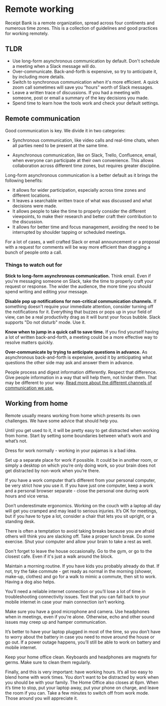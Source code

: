 # Remote working

Receipt Bank is a remote organization, spread across four continents and numerous time zones. This is a collection of guidelines and good practices for working remotely.

## TLDR

* Use long-form asynchronous communication by default. Don't schedule a meeting when a Slack message will do.
* Over-communicate. Back-and-forth is expensive, so try to anticipate it, by including more details.
* Switch to synchronous communication when it's more efficient. A quick zoom call sometimes will save you “hours” worth of Slack messages.
* Leave a written trace of discussions. If you had a meeting with someone, post or email a summary of the key decisions you made.
* Spend time to learn how the tools work and check your default settings.

## Remote communication

Good communication is key. We divide it in two categories:

* Synchronous communication, like video calls and real-time chats, when all parties need to be present at the same time.

* Asynchronous communication, like on Slack, Trello, Confluence, email, when everyone can participate at their own convenience. This allows collaboration across different time zones, but requires greater discipline.

Long-form asynchronous communication is a better default as it brings the following benefits:

* It allows for wider participation, especially across time zones and different locations.
* It leaves a searchable written trace of what was discussed and what decisions were made.
* It allows people to take the time to properly consider the different viewpoints, to make their research and better craft their contribution to the discussion.
* It allows for better time and focus management, avoiding the need to be interrupted by shoulder tapping or scheduled meetings.

For a lot of cases, a well crafted Slack or email announcement or a proposal with a request for comments will be way more efficient than dragging a bunch of people onto a call.

### Things to watch out for

**Stick to long-form asynchronous communication.** Think email. Even if you're messaging someone on Slack, take the time to properly craft your request or response. The wider the audience, the more time you should spend writing and editing your message.

**Disable pop up notifications for non-critical communication channels.** If something doesn't require your immediate attention, consider turning off the notifications for it. Everything that buzzes or pops up in your field of view, can be a real productivity drag as it will burst your focus bubble. Slack supports "Do not disturb" mode. Use it.

**Know when to jump in a quick call to save time.** If you find yourself having a lot of written back-and-forth, a meeting could be a more effective way to resolve matters quickly.

**Over-communicate by trying to anticipate questions in advance.** As asynchronous back-and-forth is expensive, avoid it by anticipating what questions the other side may ask and answer them in advance.

People process and digest information differently. Respect that difference. Give people information in a way that will help them, not hinder them. That may be different to your way. [Read more about the different channels of communication we use.](channels.md)


## Working from home

Remote usually means working from home which presents its own challenges. We have some advice that should help you.

Until you get used to it, it will be pretty easy to get distracted when working from home. Start by setting some boundaries between what’s work and what’s not.

Dress for work normally - working in your pajamas is a bad idea.

Set up a separate place for work if possible. It could be in another room, or simply a desktop on which you’re only doing work, so your brain does not get distracted by non-work when you’re there.

If you have a work computer that’s different from your personal computer, be very strict how you use it. If you have just one computer, keep a work and a personal browser separate - close the personal one during work hours and vice versa.

Don’t underestimate ergonomics. Working on the couch with a laptop all day will get you cramped and may lead to serious injuries. It’s OK for meetings, but if you have to type a lot, consider a chair that lets you sit upright, or a standing desk.

There is often a temptation to avoid taking breaks because you are afraid others will think you are slacking off. Take a proper lunch break. Do some exercise. Shut your computer and allow your brain to take a rest as well.

Don't forget to leave the house occasionally. Go to the gym, or go to the closest cafe. Even if it's just a walk around the block.

Maintain a morning routine. If you have kids you probably already do that. If not, try the fake commute - get ready as normal in the morning (shower, make-up, clothes) and go for a walk to mimic a commute, then sit to work. Having a dog also helps.

You’ll need a reliable internet connection or you’ll lose a lot of time in troubleshooting connectivity issues. Test that you can fall back to your mobile internet in case your main connection isn’t working.

Make sure you have a good microphone and camera. Use headphones when in meetings, even if you're alone. Otherwise, echo and other sound issues may creep up and hamper communication.

It’s better to have your laptop plugged in most of the time, so you don’t have to worry about the battery in case you need to move around the house or go out. If a power outage happens, you’ll still be able to work on battery and mobile internet.

Keep your home office clean. Keyboards and headphones are magnets for germs. Make sure to clean them regularly.

Finally, and this is very important: have working hours. It’s all too easy to blend home with work times. You don’t want to be distracted by work when you should be with your family. The Home Office also closes at 6pm. When it’s time to stop, put your laptop away, put your phone on charge, and leave the room if you can. Take a few minutes to switch off from work mode. Those around you will appreciate it.
